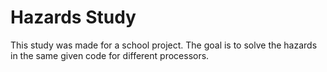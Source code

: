 # Hazards Study

This study was made for a school project. The goal is to solve the hazards in the same given code for different processors.